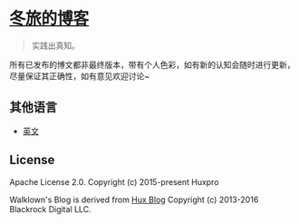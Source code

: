 [冬旅的博客](https://walklown.github.io/)
================================

> 实践出真知。

所有已发布的博文都非最终版本，带有个人色彩，如有新的认知会随时进行更新，尽量保证其正确性，如有意见欢迎讨论~

其他语言
---------------

- [英文](https://github.com/walklown/walklown.github.io/blob/master/_doc/README.zh.md)


License
-------

Apache License 2.0.
Copyright (c) 2015-present Huxpro

Walklown's Blog is derived from [Hux Blog](https://github.com/Huxpro/huxpro.github.io/)
Copyright (c) 2013-2016 Blackrock Digital LLC.
